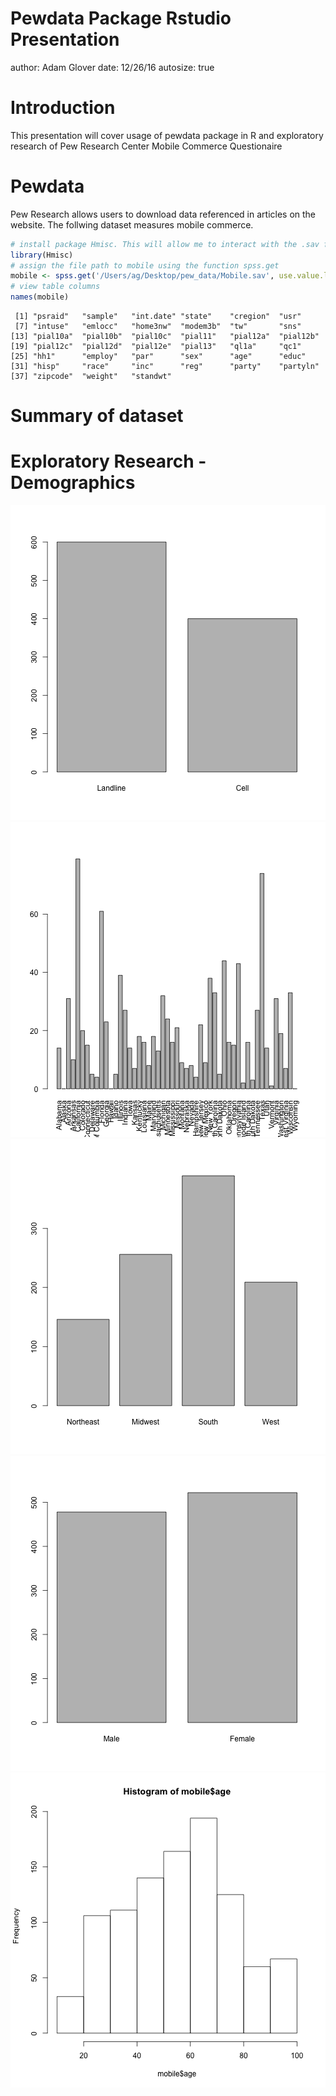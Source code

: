 Pewdata Package Rstudio Presentation
========================================================
author: Adam Glover
date: 12/26/16
autosize: true

Introduction
========================================================
This presentation will cover usage of pewdata package in R and exploratory research of Pew Research Center Mobile Commerce Questionaire


Pewdata
========================================================
Pew Research allows users to download data referenced in articles on the website. The follwing dataset measures mobile commerce. 

```r
# install package Hmisc. This will allow me to interact with the .sav file
library(Hmisc)
# assign the file path to mobile using the function spss.get
mobile <- spss.get('/Users/ag/Desktop/pew_data/Mobile.sav', use.value.labels=TRUE)
# view table columns
names(mobile)
```

```
 [1] "psraid"   "sample"   "int.date" "state"    "cregion"  "usr"     
 [7] "intuse"   "emlocc"   "home3nw"  "modem3b"  "tw"       "sns"     
[13] "pial10a"  "pial10b"  "pial10c"  "pial11"   "pial12a"  "pial12b" 
[19] "pial12c"  "pial12d"  "pial12e"  "pial13"   "ql1a"     "qc1"     
[25] "hh1"      "employ"   "par"      "sex"      "age"      "educ"    
[31] "hisp"     "race"     "inc"      "reg"      "party"    "partyln" 
[37] "zipcode"  "weight"   "standwt" 
```

Summary of dataset
========================================================


Exploratory Research - Demographics
========================================================
![plot of chunk unnamed-chunk-3](sample-figure/unnamed-chunk-3-1.png)![plot of chunk unnamed-chunk-3](sample-figure/unnamed-chunk-3-2.png)![plot of chunk unnamed-chunk-3](sample-figure/unnamed-chunk-3-3.png)![plot of chunk unnamed-chunk-3](sample-figure/unnamed-chunk-3-4.png)![plot of chunk unnamed-chunk-3](sample-figure/unnamed-chunk-3-5.png)
